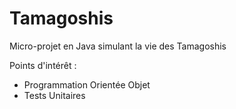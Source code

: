# Tamagoshis

Micro-projet en Java simulant la vie des Tamagoshis

Points d'intérêt :
* Programmation Orientée Objet
* Tests Unitaires
